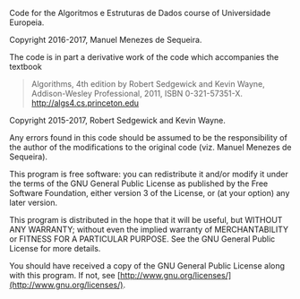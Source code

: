 Code for the Algoritmos e Estruturas de Dados course of Universidade Europeia.    
    
Copyright 2016-2017, Manuel Menezes de Sequeira.

The code is in part a derivative work of the code which accompanies the
textbook

> Algorithms, 4th edition by Robert Sedgewick and Kevin Wayne, Addison-Wesley
> Professional, 2011, ISBN 0-321-57351-X. http://algs4.cs.princeton.edu
    
Copyright 2015-2017, Robert Sedgewick and Kevin Wayne.
 
Any errors found in this code should be assumed to be the responsibility of
the author of the modifications to the original code (viz. Manuel Menezes de
Sequeira).

This program is free software: you can redistribute it and/or modify it under
the terms of the GNU General Public License as published by the Free Software
Foundation, either version 3 of the License, or (at your option) any later
version.

This program is distributed in the hope that it will be useful, but WITHOUT ANY
WARRANTY; without even the implied warranty of MERCHANTABILITY or FITNESS FOR A
PARTICULAR PURPOSE.  See the GNU General Public License for more details.

You should have received a copy of the GNU General Public License along with
this program.  If not, see [http://www.gnu.org/licenses/](http://www.gnu.org/licenses/).
